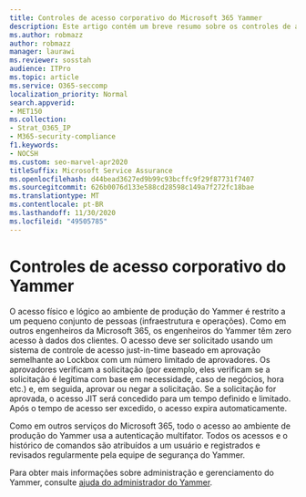 ```yaml
---
title: Controles de acesso corporativo do Microsoft 365 Yammer
description: Este artigo contém um breve resumo sobre os controles de acesso corporativo do Yammer no ambiente de produção.
ms.author: robmazz
author: robmazz
manager: laurawi
ms.reviewer: sosstah
audience: ITPro
ms.topic: article
ms.service: O365-seccomp
localization_priority: Normal
search.appverid:
- MET150
ms.collection:
- Strat_O365_IP
- M365-security-compliance
f1.keywords:
- NOCSH
ms.custom: seo-marvel-apr2020
titleSuffix: Microsoft Service Assurance
ms.openlocfilehash: d44bead3627ed9b99c93bcffc9f29f87731f7407
ms.sourcegitcommit: 626b0076d133e588cd28598c149a7f272fc18bae
ms.translationtype: MT
ms.contentlocale: pt-BR
ms.lasthandoff: 11/30/2020
ms.locfileid: "49505785"
---
```

# <a name="yammer-enterprise-access-controls"></a>Controles de acesso corporativo do Yammer 

O acesso físico e lógico ao ambiente de produção do Yammer é restrito a um pequeno conjunto de pessoas (infraestrutura e operações). Como em outros engenheiros da Microsoft 365, os engenheiros do Yammer têm zero acesso à dados dos clientes. O acesso deve ser solicitado usando um sistema de controle de acesso just-in-time baseado em aprovação semelhante ao Lockbox com um número limitado de aprovadores. Os aprovadores verificam a solicitação (por exemplo, eles verificam se a solicitação é legítima com base em necessidade, caso de negócios, hora etc.) e, em seguida, aprovar ou negar a solicitação. Se a solicitação for aprovada, o acesso JIT será concedido para um tempo definido e limitado. Após o tempo de acesso ser excedido, o acesso expira automaticamente.

Como em outros serviços do Microsoft 365, todo o acesso ao ambiente de produção do Yammer usa a autenticação multifator. Todos os acessos e o histórico de comandos são atribuídos a um usuário e registrados e revisados regularmente pela equipe de segurança do Yammer.

Para obter mais informações sobre administração e gerenciamento do Yammer, consulte [ajuda do administrador do Yammer](https://docs.microsoft.com/yammer/yammer-landing-page).
